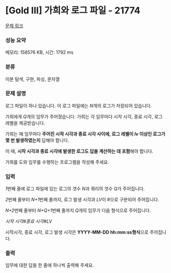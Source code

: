 # [Gold III] 가희와 로그 파일 - 21774 

[문제 링크](https://www.acmicpc.net/problem/21774) 

### 성능 요약

메모리: 158576 KB, 시간: 1792 ms

### 분류

이분 탐색, 구현, 파싱, 문자열

### 문제 설명

<p>로그 파일이 하나 있습니다. 이 로그 파일에는 <em>N</em>개의 로그가 저장되어 있습니다.</p>

<p>가희에게 <em>Q</em>개의 임무가 주어졌습니다. 가희는 각 임무마다 시작 시각, 종료 시각, 로그 레벨을 제공받습니다.</p>

<p>가희는 매 임무마다 <strong>주어진 시작 시각과 종료 시각 사이에, 로그 레벨이 <em>lv </em>이상인 로그가 몇 번 발생하였는지</strong> 답해야 합니다.</p>

<p>이 때, <strong>시작 시각과 종료 시각에 발생한 로그도 답을 계산하는 데 포함</strong>해야 합니다.</p>

<p>가희를 도와 임무를 수행하는 프로그램을 작성해 주세요.</p>

### 입력 

 <p><em>1</em>번째 줄에 로그 파일에 있는 로그의 갯수 <em>N</em>과 쿼리의 갯수 <em>Q</em>가 주어집니다.</p>

<p><em>2</em>번째 줄부터 <em>N+1</em>번째 줄까지, 로그 발생 시각과 <em>LV</em>이 #으로 구분되어 주어집니다.</p>

<p><em>N+2</em>번째 줄부터 <em>N+Q+1</em>번째 줄까지 <em>Q</em>개의 임무가 다음 형식으로 주어집니다.</p>

<p><em>시작 시각</em>#<em>종료 시각</em>#<em>LV</em></p>

<p>시작시각, 종료 시각, 로그 발생 시각은 <strong>YYYY-MM-DD hh:mm:ss형식</strong>으로 주어집니다.</p>

### 출력 

 <p>임무에 대한 답을 한 줄에 하나씩 출력해 주세요.</p>

